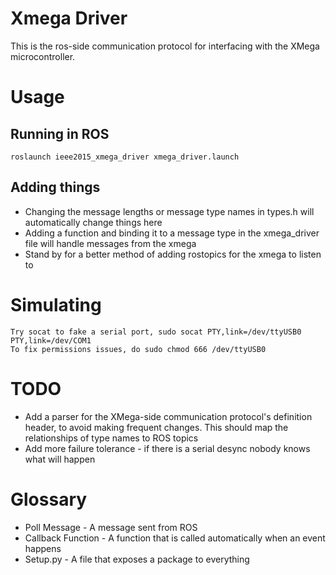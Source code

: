 Xmega Driver
============

This is the ros-side communication protocol for interfacing with the XMega microcontroller.

# Usage

## Running in ROS

```roslaunch ieee2015_xmega_driver xmega_driver.launch```

## Adding things
* Changing the message lengths or message type names in types.h will automatically change things here
* Adding a function and binding it to a message type in the xmega_driver file will handle messages from the xmega
* Stand by for a better method of adding rostopics for the xmega to listen to

# Simulating
    Try socat to fake a serial port, sudo socat PTY,link=/dev/ttyUSB0 PTY,link=/dev/COM1
    To fix permissions issues, do sudo chmod 666 /dev/ttyUSB0


# TODO
* Add a parser for the XMega-side communication protocol's definition header, to avoid making frequent changes. This should map the relationships of type names to ROS topics
* Add more failure tolerance - if there is a serial desync nobody knows what will happen

# Glossary

 * Poll Message - A message sent from ROS
 * Callback Function - A function that is called automatically when an event happens
 * Setup.py - A file that exposes a package to everything
